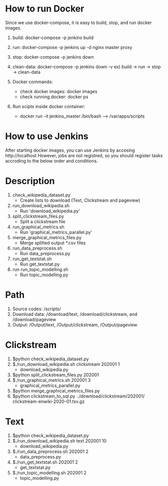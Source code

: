 
# How to run Docker
Since we use docker-compose, it is easy to build, stop, and run docker images.
 1. build:      docker-compose -p jenkins build
 2. run:        docker-compose -p jenkins up -d nginx master proxy
 3. stop:	    docker-compose -p jenkins down
 4. clean-data: docker-compose -p jenkins down -v
 ex) build -> run -> stop -> clean-data

 5. Docker commands: 
    - check docker images:  docker images
    - check running docker: docker ps
 6. Run scipts inside docker container:
    - docker run -it jenkins_master /bin/bash
        --> /var/apps/scripts

# How to use Jenkins
After starting docker images, you can use Jenkins by accesing http://localhost
However, jobs are not registred, so you should register tasks accroding to the below order and conditions.


# Description
1. check_wikipedia_dataset.py
    - Create lists to download (Text, Clickstream and pageview)
2. run_download_wikipedia.sh
    - Run 'download_wikipedia.py'
3. split_clickstream_files.py
    - Split a clickstream file
4. run_graphical_metrics.sh
    - Run 'graphical_metrics_parallel.py'
5. merge_graphical_metrics_files.py
    - Merge splitted output *.csv files 
6. run_data_preprocess.sh
    - Run data_preprocess.py
7. run_get_textstat.sh
    - Run get_textstat.py
8. run run_topic_modelling.sh
    - Run topic_modelling.py


# Path
1. Source codes: /scripts/
2. Download data: /download/text, /download/clickstream, and /download/pageview
3. Output: /Output/text, /Output/clickstream, /Output/pageview


# Clickstream
1. $python check_wikipedia_dataset.py
2. $./run_download_wikipedia.sh clickstream 202001 1
    - download_wikipedia.py 
3. $python split_clickstream_files.py 202001
4. $./run_graphical_metrics.sh 202001 3
    - graphical_metrics_parallel.py 
5. $python merge_graphical_metrics_files.py 
6. $python clickstream_to_sql.py ../download/clickstream/202001/ clickstream-enwiki-2020-01.tsv.gz  


# Text
1. $python check_wikipedia_dataset.py
2. $./run_download_wikipedia.sh text 202001 10
    - download_wikipedia.py
3. $./run_data_preprocess.sh 202001 2
    - data_preprocess.py
4. $./run_get_textstat.sh 202001 2
    - get_textstat.py
5. $./run_topic_modelling.sh 202001 2
    - topic_modelling.py

